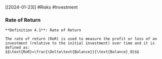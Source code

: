 [[2024-01-23]] #Risks #Investment 

### Rate of Return

```ad-important
**Definition 4.1**: Rate of Return 

The rate of return (RoR) is used to measure the profit or loss of an investment (relative to the initial investment) over time and it is defined as:
$$\text{RoR}=\frac{\Delta\text{Balance}}{\text{Balance}_0}$$
```

